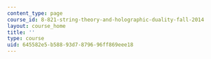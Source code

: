 ```yaml
---
content_type: page
course_id: 8-821-string-theory-and-holographic-duality-fall-2014
layout: course_home
title: ''
type: course
uid: 645582e5-b588-93d7-8796-96ff869eee18
---
```

